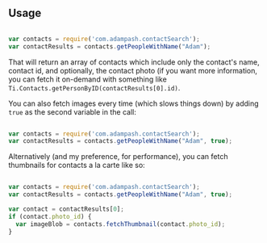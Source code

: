 Usage
-----

```javascript

var contacts = require('com.adampash.contactSearch');
var contactResults = contacts.getPeopleWithName("Adam");

```

That will return an array of contacts which include only the contact's name, contact id, and optionally, the contact photo (if you want more information, you can fetch it on-demand with something like `Ti.Contacts.getPersonByID(contactResults[0].id)`.

You can also fetch images every time (which slows things down) by adding `true` as the second variable in the call:

```javascript

var contacts = require('com.adampash.contactSearch');
var contactResults = contacts.getPeopleWithName("Adam", true);

```

Alternatively (and my preference, for performance), you can fetch thumbnails for contacts a la carte like so:

```javascript

var contacts = require('com.adampash.contactSearch');
var contactResults = contacts.getPeopleWithName("Adam", true);

var contact = contactResults[0];
if (contact.photo_id) {
  var imageBlob = contacts.fetchThumbnail(contact.photo_id);
}

```
